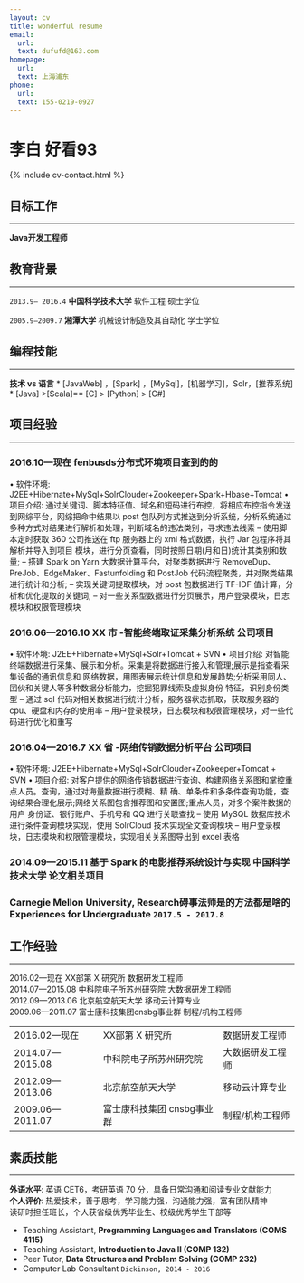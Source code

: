 ```yaml
---
layout: cv
title: wonderful resume
email:
  url:
  text: dufufd@163.com
homepage:
  url:
  text: 上海浦东
phone:
  url:
  text: 155-0219-0927
---
```


# 李白 **好看93**

<!--
include contact information from the front matter
Supported arguments:
    - homepage: url, text
    - phone
    - email
-->

{% include cv-contact.html %}
## 目标工作
-----
  **Java开发工程师**

## 教育背景
-------
 `2013.9— 2016.4`   **中国科学技术大学**      软件工程                   硕士学位 <br>


 `2005.9—2009.7`     **湘潭大学**            机械设计制造及其自动化     学士学位 <br>




## 编程技能
-------
 **技术 vs 语言**    * [JavaWeb] ，[Spark] ，[MySql]，[机器学习]，Solr，[推荐系统]
                       * [Java] >[Scala]== [C] > [Python] > [C#]





## 项目经验
-------
### 2016.10—现在  fenbusds分布式环境项目查到的的
• 软件环境: J2EE+Hibernate+MySql+SolrClouder+Zookeeper+Spark+Hbase+Tomcat
• 项目介绍: 通过关键词、脚本特征值、域名和短码进行布控，将相应布控指令发送到网综平台，网综把命中结果以 post
      包队列方式推送到分析系统，分析系统通过多种方式对结果进行解析和处理，判断域名的违法类别，寻求违法线索
– 使用脚本定时获取 360 公司推送在 ftp 服务器上的 xml 格式数据，执行 Jar 包程序将其解析并导入到项目
       模块，进行分页查看，同时按照日期(月和日)统计其类别和数量;
– 搭建 Spark on Yarn 大数据计算平台，对聚类数据进行 RemoveDup、PreJob、EdgeMaker、Fastunfolding
和 PostJob 代码流程聚类，并对聚类结果进行统计和分析;
– 实现关键词提取模块，对 post 包数据进行 TF-IDF 值计算，分析和优化提取的关键词;
– 对一些关系型数据进行分页展示，用户登录模块，日志模块和权限管理模块

### 2016.06—2016.10 XX 市 -智能终端取证采集分析系统 公司项目
• 软件环境: J2EE+Hibernate+MySql+Solr+Tomcat + SVN
• 项目介绍: 对智能终端数据进行采集、展示和分析。采集是将数据进行接入和管理;展示是指查看采集设备的通讯信息和
网络数据，用图表展示统计信息和发展趋势;分析采用同人、团伙和关键人等多种数据分析能力，挖掘犯罪线索及虚拟身份 特征，识别身份类型
– 通过 sql 代码对相关数据进行统计分析，服务器状态抓取，获取服务器的 cpu、硬盘和内存的使用率
– 用户登录模块，日志模块和权限管理模块，对一些代码进行优化和重写

### 2016.04—2016.7 XX 省 -网络传销数据分析平台 公司项目
• 软件环境: J2EE+Hibernate+MySql+SolrClouder+Zookeeper+Tomcat + SVN
• 项目介绍: 对客户提供的网络传销数据进行查询、构建网络关系图和掌控重点人员。查询，通过对海量数据进行模糊、精
确、单条件和多条件查询功能，查询结果合理化展示;网络关系图包含推荐图和安置图;重点人员，对多个案件数据的用户 身份证、银行账户、手机号和 QQ 进行关联查找
– 使用 MySQL 数据库技术进行条件查询模块实现，使用 SolrCloud 技术实现全文查询模块 – 用户登录模块，日志模块和权限管理模块，实现相关关系图导出到 excel 表格

### 2014.09—2015.11  基于 Spark 的电影推荐系统设计与实现 中国科学技术大学 论文相关项目

### **Carnegie Mellon University, Research碍事法师是的方法都是啥的 Experiences for Undergraduate** `2017.5 - 2017.8`



## 工作经验
-------
<span>2016.02—现在 </span>           <span class="company"> XX部第 X 研究所</span>   <span class="job">数据研发工程师</span>  
<span>2014.07—2015.08 </span>      <span class="company">中科院电子所苏州研究院</span>  <span class="job">大数据研发工程师</span>  
<span>2012.09—2013.06</span>        <span class="company">北京航空航天大学</span>   <span class="job">移动云计算专业</span>  
<span>2009.06—2011.07</span>     <span class="company">富士康科技集团cnsbg事业群</span>   <span class="job">制程/机构工程师</span>

|                |                                 |                |
|:---------------|:--------------------------------|:----------|
|2016.02—现在    |                     XX部第 X 研究所 | 数据研发工程师 |
|2014.07—2015.08 |                中科院电子所苏州研究院 |大数据研发工程师 |
|2012.09—2013.06  |                北京航空航天大学 | 移动云计算专业  |
|2009.06—2011.07  |      富士康科技集团 cnsbg事业群 |制程/机构工程师 |



## 素质技能
-------
**外语水平**: 英语 CET6，考研英语 70 分，具备日常沟通和阅读专业文献能力 <br>
**个人评价**: 热爱技术，善于思考，学习能力强，沟通能力强，富有团队精神 <br>
        读研时担任班长，个人获省级优秀毕业生、校级优秀学生干部等 <br>
- Teaching Assistant, **Programming Languages and Translators (COMS 4115)**  <br>
- Teaching Assistant, **Introduction to Java II (COMP 132)**  <br>
- Peer Tutor, **Data Structures and Problem Solving (COMP 232)**  <br>
- Computer Lab Consultant `Dickinson, 2014 - 2016` <br>

<!-- ### Footer

Last updated: May 2013 -->
